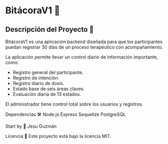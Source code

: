 # BitácoraV1 📝

## Descripción del Proyecto 🚀
BitácoraV1 es una aplicación backend diseñada para que los participantes puedan 
registrar 30 días de un proceso terapéutico con acompañamiento.

La aplicación permite llevar un control diario de información importante, como:

- Registro general del participante.
- Registro de intención.
- Registro diario de dosis.
- Estado base de seis áreas claves.
- Evaluación diaria de 13 estados.

El administrador tiene control total sobre los usuarios y registros.

Dependencias 🛠️
Node.js
Express
Sequelize
PostgreSQL

Start by 👤
Jesu Guzmán

Licencia 📜
Este proyecto está bajo la licencia MIT.
